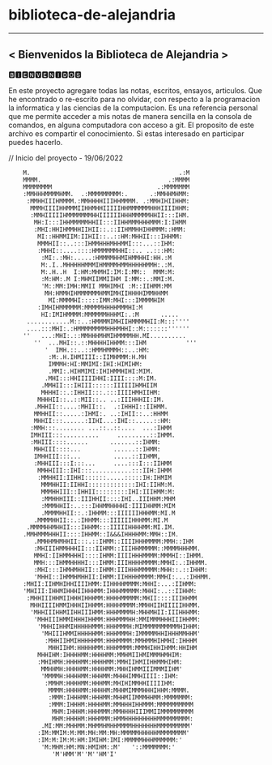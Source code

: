 # biblioteca-de-alejandria
__________________________________________
< Bienvenidos la Biblioteca de Alejandria >
 -----------------------------------------

 🅱🅸🅴🅽🆅🅴🅽🅸🅳🅾🆂
 
 En este proyecto agregare todas las notas, escritos, ensayos, articulos. 
 Que he encontrado o re-escrito para no olvidar, con respecto a la programacion
 la informatica y las ciencias de la computacion. 
 Es una referencia personal que me permite acceder a mis notas de manera sencilla en la consola de comandos, en alguna computadora con acceso a git. 
 El proposito de este archivo es compartir el conocimiento. 
 Si estas interesado en participar puedes hacerlo. 

// Inicio del proyecto - 19/06/2022 

		M.					                       .:M
		MMMM.					                .:MMMM
		MMMMMMMM			                 .:MMMMMMM
		:MMHHHMMMMHMM.	.:MMMMMMMMM:.	   .:MMHHMHMM:
		 :MMHHIIIHMMMM.:MMHHHHIIIHHMMMM. .:MMHIHIIHHM:
		  MMMHIIIIHHMMMIIHHMHHIIIIIHHMMMMMMHHHIIIIHHM:
		  :MMHIIIIIHMMMMMMMHHIIIIIIHHHMMMMMHHII:::IHM.
		   MH:I:::IHHMMMMMHHII:::IIHHMMMHHHMMM:I:IHMM
		   :MHI:HHIHMMHHIIHII::.::IIHMMHHIHHMMM::HMM:
		    MI::HHMMIIM:IIHII::..::HM:MHHII:::IHHMM:
		    MMMHII::..:::IHMMHHHMHHMMI:::...::IHM:
		    :MHHI::....::::HMMMMMMHHI::.. ..:::HM:
		     :MI:.:MH:.....:HMMMMHHMIHMMHHI:HH.:M
		     M:.I..MHHHHHMMMIHMMMMHMMHHHHHMMH:.:M.
		     M:.H..H  I:HM:MHMHI:IM:I:MM::  MMM:M:
		     :M:HM:.M I:MHMIIMMIIHM I:MM::.:MMI:M.
		     'M::MM:IMH:MMII MMHIMHI :M::IIHMM:MM
		      MH:HMMHIHMMMMMMHMMIMHIIHHHHIMMHHMM
		       MI:MMMMHI:::::IMM:MHI:::IMMMMHIM
			:IMHIHMMMMMM:MMMMMHHHHMMMHI:M
			 HI:IMIHMMMM:MMMMMMHHHMI:.:M	  .....
	     ............M::..:HMMMMIMHIIHMMMMHII:M:::''''
		 ....:::MHI:.:HMMMMMMMMHHHMHHI::M:::::::''''''
		''   ...:MHI:.::MMHHHMHMIHMMMMHH.MI..........
		   ''  ...MHI::.::MHHHHIHHMM:::IHM           '''
		      '  IMH.::..::HMMHMMMH::..:HM:
			   :M:.H.IHMIIII::IIMHMMM:H.MH
			   IMMMH:HI:MMIMI:IHI:HIMIHM:
		       .MMI:.HIHMIMI:IHIHMMHIHI:MIM.
		      .MHI:::HHIIIIIHHI:IIII::::M:IM.
		     .MMHII:::IHIII::::::IIIIIIHMHIIM
		     MHHHI::.:IHHII:::.:::IIIIHMHIIHM:
		    MHHHII::..::MII::.. ..:IIIHHHII:IM.
		   .MHHII::....:MHII::.  .:IHHHI::IIHMM.
		   MMHHII::.....:IHMI:. ..:IHII::..:HHMM
		   MHHII:::......:IIHI...:IHI::.....::HM:
		  :MMH:::........ ...::..::....  ...:IHMM
		  IMHIII:::..........	  .........::IHMM.
		  :MHIII::::......	    .......::IHMM:
		   MHHIII::::...	     ......::IHMM:
		   IMHHIII:::...	     .....::IIHMM,
		   :MHHIII:::I:::...	 ....:::I:::IIHMM
		    MMHHIII::IHI:::...........:::IIH:IHMM
		    :MMHHII:IIHHI::::::.....:::::IH:IHMIM
		     MMMHHII:IIHHI:::::::::::::IHI:IIHM:M.
		     MMMHHIII::IHHII:::::::::IHI:IIIHMM:M:
		     :MMHHHIII::IIIHHII::::IHI..IIIHHM:MHM
		     :MMMHHII:..:::IHHMMHHHHI:IIIIHHMM:MIM
		     .MMMMHHII::.:IHHMM:::IIIIIIHHHMM:MI.M
		   .MMMMHHII::.:IHHMM:::IIIIIIHHHMM:MI.M
		 .MMMMHHMHHII:::IHHMM:::IIIIIHHHHMM:MI.IM.
		.MMHMMMHHHII::::IHHMM::I&&&IHHHHMM:MMH::IM.
	       .MMHHMHMHHII:::.::IHMM::IIIIHHHMMMM:MMH::IHM
	       :MHIIIHMMHHHII:::IIHMM::IIIHHMMMMM::MMMMHHHMM.
	       MMHI:IIHMMHHHI::::IHMM:IIIIHHHMMMM:MMMHI::IHMM.
	       MMH:::IHMMHHHHI:::IHMM:IIIHHHHMMMM:MMHI:.:IHHMM.
	       :MHI:::IHMHMHHII::IHMM:IIIHHHMMMMM:MHH::.::IHHM:
	       'MHHI::IHMMHMHHII:IHMM:IIHHHHMMMM:MMHI:...:IHHMM.
		:MHII:IIHMHIHHIIIIHMM:IIHHHHMMMM:MHHI:...:IIHMM:
		'MHIII:IHHMIHHHIIHHHMM:IHHHMMMMM:MHHI:..::IIHHM:
		 :MHHIIIHHMIIHHHIHHHMM:HHHHMMMMM:MHII::::IIIHHMM
		  MHHIIIIHMMIHHHIIHHMM:HHHHMMMM:MMHHIIHIIIIIHHMM.
		  'MHHIIIHHMIIHHIIIHMM:HHHMMMMH:MHHMHII:IIIHHHMM:
		   'MHHIIIHMMIHHHIHHMM:HHHMMMHH:MMIMMMHHHIIIHHMM:
		    'MHHIIHHMIHHHHHMMM:HHHMMMH:MIMMMMMMMMMMHIHHM:
		     'MHIIIHMMIHHHHHMM:HHHMMMH:IMMMMMHHIHHHMMHHM'
		      :MHHIIHMIHHHHHMM:HHHMMMM:MMHMMHIHMHI:IHHHM
		       MHHIIHM:HHHHHMM:HHHMMMM:MMMHIHHIHMM:HHIHM
			MHHIHM:IHHHHMM:HHHHMM:MMHMIIHMIMMMHMHIM:
			:MHIHMH:HHHHMM:HHHHMM:MMHIIHMIIHHMMHIHM:
			 MMHHMH:HHHHMM:HHHHMM:MHHIHMMIIIMMMIIHM'
			 'MMMMH:HHHHMM:HHHMM:MHHHIMMHIIII::IHM:
			  :MMHM:HHHHMM:HHHMM:MHIHIMMHHIIIIIHM:
			   MMMM:HHHHMM:HHHHM:MHHMIMMMHHHIHHM:MMMM.
			   :MMM:IHHHMM:HHHMM:MHHMIIMMMHHMM:MMMMMMM:
			   :MMM:IHHHM:HHHHMM:MMHHHIHHMMM:MMMMMMMMMM
			    MHM:IHHHM:HHHMMM:MMHHHHIIIMMIIMMMMMMMMM
			    MHM:HHHHM:HHHMMM:HMMHHHHHHHHHMMMMMMMMM:
			 .MI:MM:MHHMM:MHMMHMHHMMMMHHHHHHHMMMMMMMMM'
			:IM:MMIM:M:MM:MH:MM:MH:MMMMMHHHHHMMMMMMMM'
			:IM:M:IM:M:HM:IMIHM:IMI:MMMMMHHHMMMMMM:'
			 'M:MHM:HM:MN:HMIHM::M'   '::MMMMMMM:'
			    'M'HMM'M''M''HM'I'